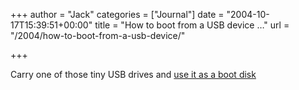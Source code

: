 +++
author = "Jack"
categories = ["Journal"]
date = "2004-10-17T15:39:51+00:00"
title = "How to boot from a USB device …"
url = "/2004/how-to-boot-from-a-usb-device/"

+++

Carry one of those tiny USB drives and [use it as a boot disk][1]

 [1]: http://www.weethet.nl/english/hardware_bootfromusbstick.php